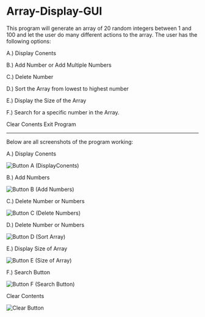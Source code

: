 # Array-Display-GUI
This program will generate an array of 20 random integers between 1 and 100 and let the user do many different actions to the array. 
The user has the following options: 

A.) Display Conents

B.) Add Number or Add Multiple Numbers

C.) Delete Number

D.) Sort the Array from lowest to highest number

E.) Display the Size of the Array

F.) Search for a specific number in the Array. 

Clear Conents
Exit Program

-------------------------------------------------------------------------------------------------------------------------------------

Below are all screenshots of the program working: 

A.) Display Conents

![Button A (DisplayConents)](https://user-images.githubusercontent.com/81937437/190919864-f13b4bca-164b-4609-88e9-56bac99dad4f.PNG)


B.) Add Numbers

![Button B (Add Numbers)](https://user-images.githubusercontent.com/81937437/190919878-0f1962f9-8a3f-4f68-92c0-88250a34ff17.PNG)


C.) Delete Number or Numbers

![Button C (Delete Numbers)](https://user-images.githubusercontent.com/81937437/190919891-111e9d6b-56fd-4faa-b23a-7a9e7ef029cf.PNG)

D.) Delete Number or Numbers

![Button D (Sort Array)](https://user-images.githubusercontent.com/81937437/190919898-9b5ea0c4-a497-4691-ab49-a79c955bb565.PNG)

E.) Display Size of Array

![Button E (Size of Array)](https://user-images.githubusercontent.com/81937437/190920044-d3e83144-3557-4265-a56c-719808e66044.PNG)

F.) Search Button

![Button F (Search Button)](https://user-images.githubusercontent.com/81937437/190919927-b754a537-a5fe-453f-9a4d-9069d7cb9a9a.PNG)

Clear Contents

![Clear Button](https://user-images.githubusercontent.com/81937437/190919946-04168987-3f97-409f-bc05-c14c917865c2.PNG)
